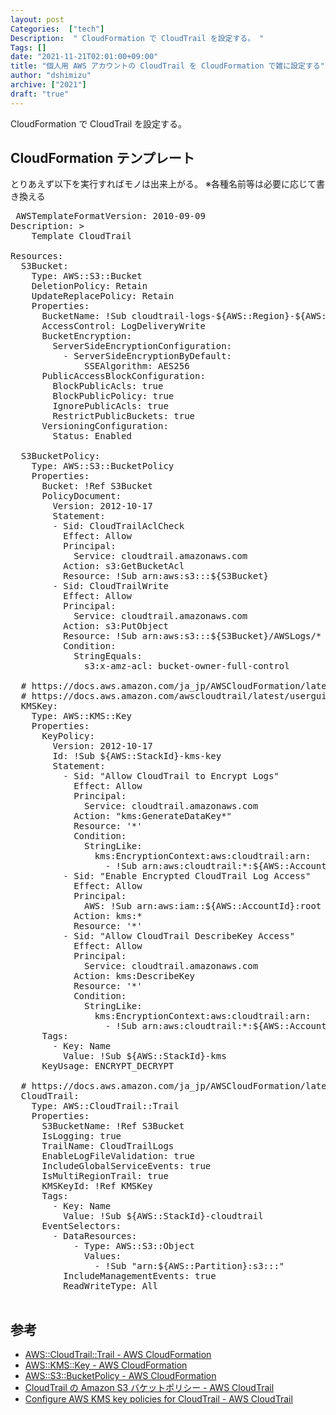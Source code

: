 ```yaml
---
layout: post
Categories:  ["tech"]
Description:  " CloudFormation で CloudTrail を設定する。 "
Tags: []
date: "2021-11-21T02:01:00+09:00"
title: "個人用 AWS アカウントの CloudTrail を CloudFormation で雑に設定する"
author: "dshimizu"
archive: ["2021"]
draft: "true"
---
```


<body>
<p>CloudFormation で CloudTrail を設定する。</p>
</body>

<!-- more -->

<body>
<h2>CloudFormation テンプレート</h2>

<p>とりあえず以下を実行すればモノは出来上がる。
※各種名前等は必要に応じて書き換える</p>

<pre class="code lang-yaml" data-lang="yaml" data-unlink> AWSTemplateFormatVersion: 2010-09-09
Description: &gt;
    Template CloudTrail

Resources:
  S3Bucket:
    Type: AWS::S3::Bucket
    DeletionPolicy: Retain
    UpdateReplacePolicy: Retain
    Properties:
      BucketName: !Sub cloudtrail-logs-${AWS::Region}-${AWS::AccountId}
      AccessControl: LogDeliveryWrite
      BucketEncryption:
        ServerSideEncryptionConfiguration:
          - ServerSideEncryptionByDefault:
              SSEAlgorithm: AES256
      PublicAccessBlockConfiguration:
        BlockPublicAcls: true
        BlockPublicPolicy: true
        IgnorePublicAcls: true
        RestrictPublicBuckets: true
      VersioningConfiguration:
        Status: Enabled

  S3BucketPolicy:
    Type: AWS::S3::BucketPolicy
    Properties:
      Bucket: !Ref S3Bucket
      PolicyDocument:
        Version: 2012-10-17
        Statement:
        - Sid: CloudTrailAclCheck
          Effect: Allow
          Principal:
            Service: cloudtrail.amazonaws.com
          Action: s3:GetBucketAcl
          Resource: !Sub arn:aws:s3:::${S3Bucket}
        - Sid: CloudTrailWrite
          Effect: Allow
          Principal:
            Service: cloudtrail.amazonaws.com
          Action: s3:PutObject
          Resource: !Sub arn:aws:s3:::${S3Bucket}/AWSLogs/*
          Condition:
            StringEquals:
              s3:x-amz-acl: bucket-owner-full-control

  # https://docs.aws.amazon.com/ja_jp/AWSCloudFormation/latest/UserGuide/aws-resource-kms-key.html
  # https://docs.aws.amazon.com/awscloudtrail/latest/userguide/create-kms-key-policy-for-cloudtrail.html
  KMSKey:
    Type: AWS::KMS::Key
    Properties:
      KeyPolicy:
        Version: 2012-10-17
        Id: !Sub ${AWS::StackId}-kms-key
        Statement:
          - Sid: "Allow CloudTrail to Encrypt Logs"
            Effect: Allow
            Principal:
              Service: cloudtrail.amazonaws.com
            Action: "kms:GenerateDataKey*"
            Resource: '*'
            Condition:
              StringLike:
                kms:EncryptionContext:aws:cloudtrail:arn:
                  - !Sub arn:aws:cloudtrail:*:${AWS::AccountId}:trail/*
          - Sid: "Enable Encrypted CloudTrail Log Access"
            Effect: Allow
            Principal:
              AWS: !Sub arn:aws:iam::${AWS::AccountId}:root
            Action: kms:*
            Resource: '*'
          - Sid: "Allow CloudTrail DescribeKey Access"
            Effect: Allow
            Principal:
              Service: cloudtrail.amazonaws.com
            Action: kms:DescribeKey
            Resource: '*'
            Condition:
              StringLike:
                kms:EncryptionContext:aws:cloudtrail:arn:
                  - !Sub arn:aws:cloudtrail:*:${AWS::AccountId}:trail/*
      Tags:
        - Key: Name
          Value: !Sub ${AWS::StackId}-kms
      KeyUsage: ENCRYPT_DECRYPT

  # https://docs.aws.amazon.com/ja_jp/AWSCloudFormation/latest/UserGuide/aws-resource-cloudtrail-trail.html
  CloudTrail:
    Type: AWS::CloudTrail::Trail
    Properties:
      S3BucketName: !Ref S3Bucket
      IsLogging: true
      TrailName: CloudTrailLogs
      EnableLogFileValidation: true
      IncludeGlobalServiceEvents: true
      IsMultiRegionTrail: true
      KMSKeyId: !Ref KMSKey
      Tags:
        - Key: Name
          Value: !Sub ${AWS::StackId}-cloudtrail
      EventSelectors:
        - DataResources:
            - Type: AWS::S3::Object
              Values:
                - !Sub "arn:${AWS::Partition}:s3:::"
          IncludeManagementEvents: true
          ReadWriteType: All
 </pre>


<h2>参考</h2>

<ul>
<li><a href="https://docs.aws.amazon.com/ja_jp/AWSCloudFormation/latest/UserGuide/aws-resource-cloudtrail-trail.html">AWS::CloudTrail::Trail - AWS CloudFormation</a></li>
<li><a href="https://docs.aws.amazon.com/ja_jp/AWSCloudFormation/latest/UserGuide/aws-resource-kms-key.html">AWS::KMS::Key - AWS CloudFormation</a></li>
<li><a href="https://docs.aws.amazon.com/ja_jp/AWSCloudFormation/latest/UserGuide/aws-properties-s3-policy.html">AWS::S3::BucketPolicy - AWS CloudFormation</a></li>
<li><a href="https://docs.aws.amazon.com/ja_jp/awscloudtrail/latest/userguide/create-s3-bucket-policy-for-cloudtrail.html">CloudTrail の Amazon S3 バケットポリシー - AWS CloudTrail</a></li>
<li><a href="https://docs.aws.amazon.com/awscloudtrail/latest/userguide/create-kms-key-policy-for-cloudtrail.html">Configure AWS KMS key policies for CloudTrail - AWS CloudTrail</a></li>
</ul>

</body>
